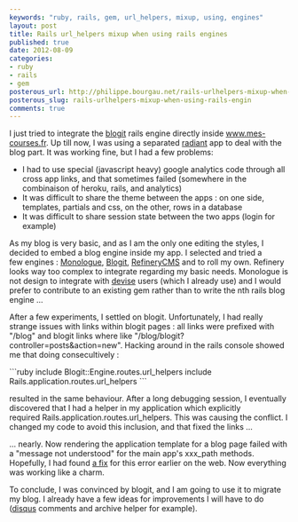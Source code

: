 ```yaml
---
keywords: "ruby, rails, gem, url_helpers, mixup, using, engines"
layout: post
title: Rails url_helpers mixup when using rails engines
published: true
date: 2012-08-09
categories:
- ruby
- rails
- gem
posterous_url: http://philippe.bourgau.net/rails-urlhelpers-mixup-when-using-rails-engin
posterous_slug: rails-urlhelpers-mixup-when-using-rails-engin
comments: true
---
```

<p>I just tried to integrate the <a href="https://github.com/KatanaCode/blogit">blogit</a> rails engine directly inside <a href="http://www.mes-courses.fr">www.mes-courses.fr</a>. Up till now, I was using a separated <a href="http://radiantcms.org/">radiant</a> app&nbsp;to deal with the blog part. It was working fine, but I had a few problems:</p>
<ul>
<li>I had to use special (javascript heavy) google analytics code through all cross app links, and that sometimes failed (somewhere in the combinaison of&nbsp;heroku, rails, and analytics)</li>
<li>It was difficult to share the theme between the apps : on one side, templates, partials and css, on the other, rows in a database</li>
<li>It was difficult to share session state between the two apps (login for example)</li>
</ul>
<p>As my blog is very basic, and as I am the only one editing the styles, I decided to embed a blog engine inside my app. I selected and tried a few&nbsp;engines : <a href="https://github.com/jipiboily/monologue">Monologue</a>, <a href="https://github.com/KatanaCode/blogit">Blogit</a>, <a href="http://refinerycms.com/">RefineryCMS</a> and to roll my own. Refinery looks way too complex to integrate regarding my basic needs. Monologue is not&nbsp;design to integrate with <a href="https://github.com/plataformatec/devise/">devise</a> users (which I already use) and I would prefer to contribute to an existing gem rather than to write the nth rails blog engine ...</p>
<p>After a few experiments, I settled on blogit. Unfortunately, I had really strange issues with links within blogit pages : all links were prefixed with "/blog" and blogit&nbsp;links where like "/blog/blogit?controller=posts&amp;action=new". Hacking around in the rails console showed me that doing consecultively :</p>
<p>
```ruby
include Blogit::Engine.routes.url_helpers
include Rails.application.routes.url_helpers
```
</p>
<p>resulted in the same behaviour. After a long debugging session, I eventually discovered that I had a helper in my application which explicitly required&nbsp;Rails.application.routes.url_helpers. This was causing the conflict. I changed my code to avoid this inclusion, and that fixed the links ...</p>
<p>... nearly. Now rendering the application template for a blog page failed with a "message not understood" for the main app's xxx_path methods. Hopefully, I had&nbsp;found <a href="http://www.candland.net/2012/04/17/rails-routes-used-in-an-isolated-engine/">a fix</a> for this error earlier on the web. Now everything was working like a charm.</p>
<p>To conclude, I was convinced by blogit, and I am going to use it to migrate my blog. I already have a few ideas for improvements I will have to do (<a href="http://disqus.com/">disqus</a> comments&nbsp;and archive helper for example).</p>
